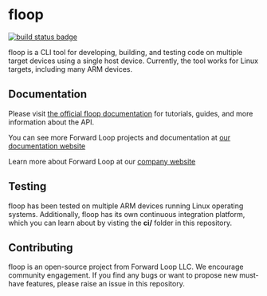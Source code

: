 # floop
[![build status badge](http://docs.forward-loop.com/floop-cli/ec2/status/status.png)](http://docs.forward-loop.com/floop-cli/ec2/status/log.txt)

floop is a CLI tool for developing, building, and testing code on multiple target devices using a single host device. Currently, the tool works for Linux targets, including many ARM devices.

## Documentation
Please visit [the official floop documentation](http://docs.forward-loop.com/floop-cli/master/index.html) for tutorials, guides, and more information about the API.

You can see more Forward Loop projects and documentation at [our documentation website](http://docs.forward-loop.com)

Learn more about Forward Loop at our [company website](http://forward-loop.com)

## Testing
floop has been tested on multiple ARM devices running Linux operating systems. Additionally, floop has its own continuous integration platform, which you can learn about by visting the **ci/** folder in this repository.

## Contributing
floop is an open-source project from Forward Loop LLC. We encourage community engagement. If you find any bugs or want to propose new must-have features, please raise an issue in this repository.
